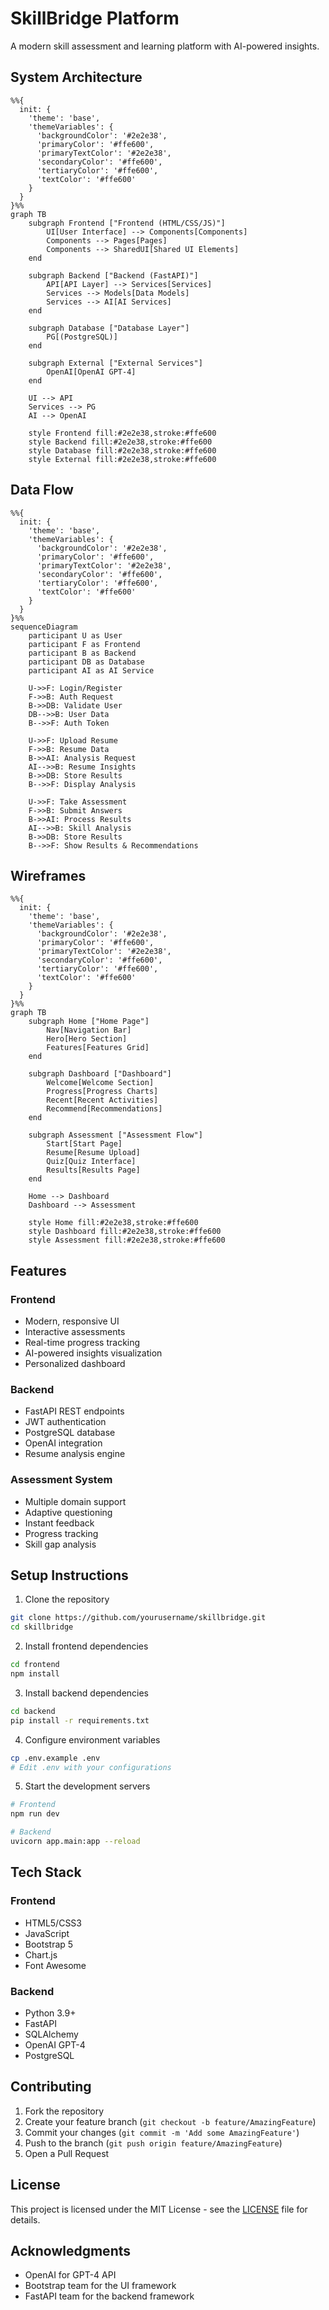 # SkillBridge Platform

A modern skill assessment and learning platform with AI-powered insights.

## System Architecture

```mermaid
%%{
  init: {
    'theme': 'base',
    'themeVariables': {
      'backgroundColor': '#2e2e38',
      'primaryColor': '#ffe600',
      'primaryTextColor': '#2e2e38',
      'secondaryColor': '#ffe600',
      'tertiaryColor': '#ffe600',
      'textColor': '#ffe600'
    }
  }
}%%
graph TB
    subgraph Frontend ["Frontend (HTML/CSS/JS)"]
        UI[User Interface] --> Components[Components]
        Components --> Pages[Pages]
        Components --> SharedUI[Shared UI Elements]
    end

    subgraph Backend ["Backend (FastAPI)"]
        API[API Layer] --> Services[Services]
        Services --> Models[Data Models]
        Services --> AI[AI Services]
    end

    subgraph Database ["Database Layer"]
        PG[(PostgreSQL)]
    end

    subgraph External ["External Services"]
        OpenAI[OpenAI GPT-4]
    end

    UI --> API
    Services --> PG
    AI --> OpenAI

    style Frontend fill:#2e2e38,stroke:#ffe600
    style Backend fill:#2e2e38,stroke:#ffe600
    style Database fill:#2e2e38,stroke:#ffe600
    style External fill:#2e2e38,stroke:#ffe600
```

## Data Flow

```mermaid
%%{
  init: {
    'theme': 'base',
    'themeVariables': {
      'backgroundColor': '#2e2e38',
      'primaryColor': '#ffe600',
      'primaryTextColor': '#2e2e38',
      'secondaryColor': '#ffe600',
      'tertiaryColor': '#ffe600',
      'textColor': '#ffe600'
    }
  }
}%%
sequenceDiagram
    participant U as User
    participant F as Frontend
    participant B as Backend
    participant DB as Database
    participant AI as AI Service

    U->>F: Login/Register
    F->>B: Auth Request
    B->>DB: Validate User
    DB-->>B: User Data
    B-->>F: Auth Token

    U->>F: Upload Resume
    F->>B: Resume Data
    B->>AI: Analysis Request
    AI-->>B: Resume Insights
    B->>DB: Store Results
    B-->>F: Display Analysis

    U->>F: Take Assessment
    F->>B: Submit Answers
    B->>AI: Process Results
    AI-->>B: Skill Analysis
    B->>DB: Store Results
    B-->>F: Show Results & Recommendations
```

## Wireframes

```mermaid
%%{
  init: {
    'theme': 'base',
    'themeVariables': {
      'backgroundColor': '#2e2e38',
      'primaryColor': '#ffe600',
      'primaryTextColor': '#2e2e38',
      'secondaryColor': '#ffe600',
      'tertiaryColor': '#ffe600',
      'textColor': '#ffe600'
    }
  }
}%%
graph TB
    subgraph Home ["Home Page"]
        Nav[Navigation Bar]
        Hero[Hero Section]
        Features[Features Grid]
    end

    subgraph Dashboard ["Dashboard"]
        Welcome[Welcome Section]
        Progress[Progress Charts]
        Recent[Recent Activities]
        Recommend[Recommendations]
    end

    subgraph Assessment ["Assessment Flow"]
        Start[Start Page]
        Resume[Resume Upload]
        Quiz[Quiz Interface]
        Results[Results Page]
    end

    Home --> Dashboard
    Dashboard --> Assessment

    style Home fill:#2e2e38,stroke:#ffe600
    style Dashboard fill:#2e2e38,stroke:#ffe600
    style Assessment fill:#2e2e38,stroke:#ffe600
```

## Features

### Frontend
- Modern, responsive UI
- Interactive assessments
- Real-time progress tracking
- AI-powered insights visualization
- Personalized dashboard

### Backend
- FastAPI REST endpoints
- JWT authentication
- PostgreSQL database
- OpenAI integration
- Resume analysis engine

### Assessment System
- Multiple domain support
- Adaptive questioning
- Instant feedback
- Progress tracking
- Skill gap analysis

## Setup Instructions

1. Clone the repository
```bash
git clone https://github.com/yourusername/skillbridge.git
cd skillbridge
```

2. Install frontend dependencies
```bash
cd frontend
npm install
```

3. Install backend dependencies
```bash
cd backend
pip install -r requirements.txt
```

4. Configure environment variables
```bash
cp .env.example .env
# Edit .env with your configurations
```

5. Start the development servers
```bash
# Frontend
npm run dev

# Backend
uvicorn app.main:app --reload
```

## Tech Stack

### Frontend
- HTML5/CSS3
- JavaScript
- Bootstrap 5
- Chart.js
- Font Awesome

### Backend
- Python 3.9+
- FastAPI
- SQLAlchemy
- OpenAI GPT-4
- PostgreSQL

## Contributing

1. Fork the repository
2. Create your feature branch (`git checkout -b feature/AmazingFeature`)
3. Commit your changes (`git commit -m 'Add some AmazingFeature'`)
4. Push to the branch (`git push origin feature/AmazingFeature`)
5. Open a Pull Request

## License

This project is licensed under the MIT License - see the [LICENSE](LICENSE) file for details.

## Acknowledgments

- OpenAI for GPT-4 API
- Bootstrap team for the UI framework
- FastAPI team for the backend framework
